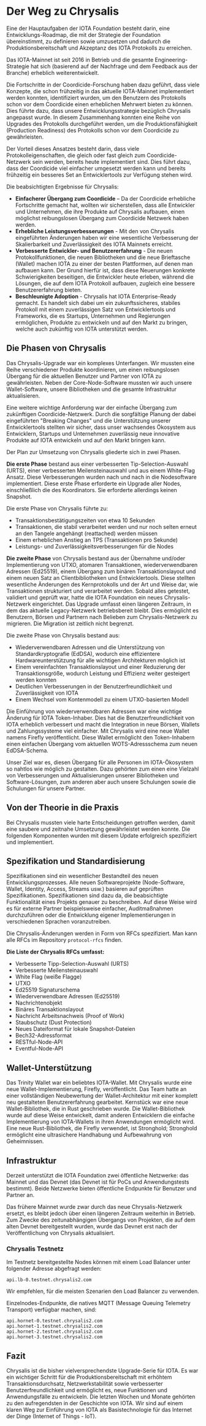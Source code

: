 <!--
---article_info
title: Der Weg zu Chrysalis
author: [author_1]
reviews: [reviewer_1, CrashOverride, TomMax2407]
---
-->

# Der Weg zu Chrysalis

Eine der Hauptaufgaben der IOTA Foundation besteht darin, eine Entwicklungs-Roadmap, die mit der Strategie der Foundation übereinstimmt, zu definieren sowie umzusetzen und dadurch die Produktionsbereitschaft und Akzeptanz des IOTA Protokolls zu erreichen.

Das IOTA-Mainnet ist seit 2016 in Betrieb und die gesamte Engineering-Strategie hat sich (basierend auf der Nachfrage und dem Feedback aus der Branche) erheblich weiterentwickelt.

Die Fortschritte in der Coordicide-Forschung haben dazu geführt, dass viele Konzepte, die schon frühzeitig in das aktuelle IOTA-Mainnet implementiert werden konnten, identifiziert wurden, um den Benutzern des Protokolls schon vor dem Coordicide einen erheblichen Mehrwert bieten zu können. Dies führte dazu, dass unsere Entwicklungsstrategie bezüglich Chrysalis angepasst wurde. In diesem Zusammenhang konnten eine Reihe von Upgrades des Protokolls durchgeführt werden, um die Produktionsfähigkeit (Production Readiness) des Protokolls schon vor dem Coordicide zu gewährleisten.

Der Vorteil dieses Ansatzes besteht darin, dass viele Protokolleigenschaften, die gleich oder fast gleich zum Coordicide-Netzwerk sein werden, bereits heute implementiert sind. Dies führt dazu, dass der Coordicide viel einfacher umgesetzt werden kann und bereits frühzeitig ein besseres Set an Entwicklertools zur Verfügung stehen wird.

Die beabsichtigten Ergebnisse für Chrysalis:

- **Einfacherer Übergang zum Coordicide** – Da der Coordicide erhebliche Fortschritte gemacht hat, wollten wir sicherstellen, dass alle Entwickler und Unternehmen, die ihre Produkte auf Chrysalis aufbauen, einen möglichst reibungslosen Übergang zum Coordicide Netzwerk haben werden.
- **Erhebliche Leistungsverbesserungen** - Mit den von Chrysalis eingeführten Änderungen haben wir eine wesentliche Verbesserung der Skalierbarkeit und Zuverlässigkeit des IOTA Mainnets erreicht.
- **Verbesserte Entwickler- und Benutzererfahrung** - Die neuen Protokollfunktionen, die neuen Bibliotheken und die neue Brieftasche (Wallet) machen IOTA zu einer der besten Plattformen, auf denen man aufbauen kann. Der Grund hierfür ist, dass diese Neuerungen konkrete Schwierigkeiten beseitigen, die Entwickler heute erleben, während die Lösungen, die auf dem IOTA Protokoll aufbauen, zugleich eine bessere Benutzererfahrung bieten.
- **Beschleunigte Adoption** - Chrysalis hat IOTA Enterprise-Ready gemacht. Es handelt sich dabei um ein zukunftssicheres, stabiles Protokoll mit einem zuverlässigen Satz von Entwicklertools und Frameworks, die es Startups, Unternehmen und Regierungen ermöglichen, Produkte zu entwickeln und auf den Markt zu bringen, welche auch zukünftig von IOTA unterstützt werden.


## Die Phasen von Chrysalis
Das Chrysalis-Upgrade war ein komplexes Unterfangen. Wir mussten eine Reihe verschiedener Produkte koordinieren, um einen reibungslosen Übergang für die aktuellen Benutzer und Partner von IOTA zu gewährleisten. Neben der Core-Node-Software mussten wir auch unsere Wallet-Software, unsere Bibliotheken und die gesamte Infrastruktur aktualisieren.

Eine weitere wichtige Anforderung war der einfache Übergang zum zukünftigen Coordicide-Netzwerk. Durch die sorgfältige Planung der dabei eingeführten "Breaking Changes" und die Unterstützung unserer Entwicklertools stellten wir sicher, dass unser wachsendes Ökosystem aus Entwicklern, Startups und Unternehmen zuverlässig neue innovative Produkte auf IOTA entwickeln und auf den Markt bringen kann.

Der Plan zur Umsetzung von Chrysalis gliederte sich in zwei Phasen.

**Die erste Phase** bestand aus einer verbesserten Tip-Selection-Auswahl (URTS), einer verbesserten Meilensteinauswahl und aus einem White-Flag Ansatz. Diese Verbesserungen wurden nach und nach in die Nodesoftware implementiert. Diese erste Phase erforderte ein Upgrade aller Nodes, einschließlich die des Koordinators. Sie erforderte allerdings keinen Snapshot.

Die erste Phase von Chrysalis führte zu:

- Transaktionsbestätigungszeiten von etwa 10 Sekunden
- Transaktionen, die stabil verarbeitet werden und nur noch selten erneut an den Tangele angehängt (reattached) werden müssen
- Einem erheblichen Anstieg an TPS (Transaktionen pro Sekunde)
- Leistungs- und Zuverlässigkeitsverbesserungen für die Nodes

**Die zweite Phase** von Chrysalis bestand aus der Übernahme und/oder Implementierung von UTXO, atomaren Transaktionen, wiederverwendbaren Adressen (Ed25519), einem Übergang zum binären Transaktionslayout und einem neuen Satz an Clientbibliotheken und Entwicklertools. Diese stellten wesentliche Änderungen des Kernprotokolls und der Art und Weise dar, wie Transaktionen strukturiert und verarbeitet werden. Sobald alles getestet, validiert und geprüft war, hatte die IOTA Foundation ein neues Chrysalis-Netzwerk eingerichtet. Das Upgrade umfasst einen längeren Zeitraum, in dem das aktuelle Legacy-Netzwerk betriebsbereit bleibt. Dies ermöglicht es Benutzern, Börsen und Partnern nach Belieben zum Chrysalis-Netzwerk zu migrieren. Die Migration ist zeitlich nicht begrenzt.

Die zweite Phase von Chrysalis bestand aus:

- Wiederverwendbaren Adressen und die Unterstützung von Standardkryptografie (EdDSA), wodurch eine effizientere Hardwareunterstützung für alle wichtigen Architekturen möglich ist
- Einem vereinfachten Transaktionslayout und einer Reduzierung der Transaktionsgröße, wodurch Leistung und Effizienz weiter gesteigert werden konnten
- Deutlichen Verbesserungen in der Benutzerfreundlichkeit und Zuverlässigkeit von IOTA
- Einem Wechsel vom Kontenmodell zu einem UTXO-basierten Modell

Die Einführung von wiederverwendbaren Adressen war eine wichtige Änderung für IOTA Token-Inhaber. Dies hat die Benutzerfreundlichkeit von IOTA erheblich verbessert und macht die Integration in neue Börsen, Wallets und Zahlungssysteme viel einfacher. Mit Chrysalis wird eine neue Wallet namens Firefly veröffentlicht. Diese Wallet ermöglicht den Token-Inhabern einen einfachen Übergang vom aktuellen WOTS-Adressschema zum neuen EdDSA-Schema.

Unser Ziel war es, diesen Übergang für alle Personen im IOTA-Ökosystem so nahtlos wie möglich zu gestalten. Dazu gehörten zum einen eine Vielzahl von Verbesserungen und Aktualisierungen unserer Bibliotheken und Software-Lösungen, zum anderen aber auch unsere Schulungen sowie die Schulungen für unsere Partner.

## Von der Theorie in die Praxis
Bei Chrysalis mussten viele harte Entscheidungen getroffen werden, damit eine saubere und zeitnahe Umsetzung gewährleistet werden konnte. Die folgenden Komponenten wurden mit diesem Update erfolgreich spezifiziert und implementiert.

## Spezifikation und Standardisierung
Spezifikationen sind ein wesentlicher Bestandteil des neuen Entwicklungsprozesses. Alle neuen Softwareprojekte (Node-Software, Wallet, Identity, Access, Streams usw.) basieren auf geprüften Spezifikationen. Spezifikationen sind dazu da, die beabsichtigte Funktionalität eines Projekts genauer zu beschreiben. Auf diese Weise wird es für externe Partner beispielsweise einfacher, Auditmaßnahmen durchzuführen oder die Entwicklung eigener Implementierungen in verschiedenen Sprachen voranzutreiben.

Die Chrysalis-Änderungen werden in Form von RFCs spezifiziert. Man kann alle RFCs im Repository `protocol-rfcs` finden. 

**Die Liste der Chrysalis RFCs umfasst:**

- Verbesserte Tipp-Selection-Auswahl (URTS)
- Verbesserte Meilensteinauswahl
- White Flag (weiße Flagge)
- UTXO
- Ed25519 Signaturschema
- Wiederverwendbare Adressen (Ed25519)
- Nachrichtenobjekt
- Binäres Transaktionslayout
- Nachricht Arbeitsnachweis (Proof of Work)
- Staubschutz (Dust Protection)
- Neues Dateiformat für lokale Snapshot-Dateien
- Bech32-Adressformat
- RESTful-Node-API
- Eventful-Node-API

## Wallet-Unterstützung
Das Trinity Wallet war ein beliebtes IOTA-Wallet. Mit Chrysalis wurde eine neue Wallet-Implementierung, Firefly, veröffentlicht. Das Team hatte an einer vollständigen Neubewertung der Wallet-Architektur mit einer komplett neu gestalteten Benutzererfahrung gearbeitet. Kernstück war eine neue Wallet-Bibliothek, die in Rust geschrieben wurde. Die Wallet-Bibliothek wurde auf diese Weise entwickelt, damit anderen Entwicklern die einfache Implementierung von IOTA-Wallets in ihren Anwendungen ermöglicht wird. Eine neue Rust-Bibliothek, die Firefly verwendet, ist Stronghold; Stronghold ermöglicht eine ultrasichere Handhabung und Aufbewahrung von Geheimnissen.

## Infrastruktur
Derzeit unterstützt die IOTA Foundation zwei öffentliche Netzwerke: das Mainnet und das Devnet (das Devnet ist für PoCs und Anwendungstests bestimmt). Beide Netzwerke bieten öffentliche Endpunkte für Benutzer und Partner an.

Das frühere Mainnet wurde zwar durch das neue Chrysalis-Netzwerk ersetzt, es bleibt jedoch über einen längeren Zeitraum weiterhin in Betrieb. Zum Zwecke des zeitunabhängigen Übergangs von Projekten, die auf dem alten Devnet bereitgestellt wurden, wurde das Devnet erst nach der Veröffentlichung von Chrysalis aktualisiert.

### Chrysalis Testnetz
Im Testnetz bereitgestellte Nodes können mit einem Load Balancer unter folgender Adresse abgefragt werden:

```
api.lb-0.testnet.chrysalis2.com
```

Wir empfehlen, für die meisten Szenarien den Load Balancer zu verwenden.

Einzelnodes-Endpunkte, die natives MQTT (Message Queuing Telemetry Transport) verfügbar machen, sind:

```
api.hornet-0.testnet.chrysalis2.com
api.hornet-1.testnet.chrysalis2.com
api.hornet-2.testnet.chrysalis2.com
api.hornet-3.testnet.chrysalis2.com
```

## Fazit
Chrysalis ist die bisher vielversprechendste Upgrade-Serie für IOTA. Es war ein wichtiger Schritt für die Produktionsbereitschaft mit erhöhtem Transaktionsdurchsatz, Netzwerkstabilität sowie verbesserter Benutzerfreundlichkeit und ermöglicht es, neue Funktionen und Anwendungsfälle zu entwickeln. Die letzten Wochen und Monate gehörten zu den aufregendsten in der Geschichte von IOTA. Wir sind auf einem klaren Weg zur Einführung von IOTA als Basistechnologie für das Internet der Dinge (Internet of Things - IoT).
